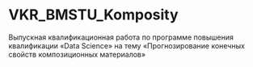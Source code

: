 # VKR_BMSTU_Komposity
Выпускная квалификационная работа по программе повышения квалификации «Data Science» на тему «Прогнозирование конечных свойств композиционных материалов»
